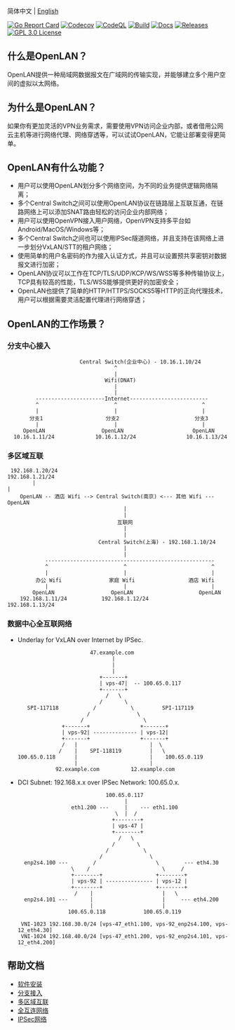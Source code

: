 
简体中文 | [English](./README.en.md)

[![Go Report Card](https://goreportcard.com/badge/github.com/luscis/openlan)](https://goreportcard.com/report/luscis/openlan)
[![Codecov](https://codecov.io/gh/luscis/openlan/branch/master/graph/badge.svg)](https://codecov.io/gh/luscis/openlan)
[![CodeQL](https://github.com/luscis/openlan/actions/workflows/codeql.yml/badge.svg)](https://github.com/luscis/openlan/actions/workflows/codeql.yml)
[![Build](https://github.com/luscis/openlan/actions/workflows/ubuntu.yml/badge.svg)](https://github.com/luscis/openlan/actions/workflows/ubuntu.yml)
[![Docs](https://img.shields.io/badge/docs-latest-green.svg)](https://github.com/luscis/openlan/tree/master/docs)
[![Releases](https://img.shields.io/github/release/luscis/openlan/all.svg?style=flat-square)](https://github.com/luscis/openlan/releases)
[![GPL 3.0 License](https://img.shields.io/badge/License-GPL%203.0-blue.svg)](LICENSE)

## 什么是OpenLAN？

OpenLAN提供一种局域网数据报文在广域网的传输实现，并能够建立多个用户空间的虚拟以太网络。

## 为什么是OpenLAN？

如果你有更加灵活的VPN业务需求，需要使用VPN访问企业内部，或者借用公网云主机等进行网络代理、网络穿透等，可以试试OpenLAN，它能让部署变得更简单。

## OpenLAN有什么功能？

* 用户可以使用OpenLAN划分多个网络空间，为不同的业务提供逻辑网络隔离；
* 多个Central Switch之间可以使用OpenLAN协议在链路层上互联互通，在链路网络上可以添加SNAT路由轻松的访问企业内部网络；
* 用户可以使用OpenVPN接入用户网络，OpenVPN支持多平台如Android/MacOS/Windows等；
* 多个Central Switch之间也可以使用IPSec隧道网络，并且支持在该网络上进一步划分VxLAN/STT的租户网络；
* 使用简单的用户名密码的作为接入认证方式，并且可以设置预共享密钥对数据报文进行加密；
* OpenLAN协议可以工作在TCP/TLS/UDP/KCP/WS/WSS等多种传输协议上，TCP具有较高的性能，TLS/WSS能够提供更好的加密安全；
* OpenLAN也提供了简单的HTTP/HTTPS/SOCKS5等HTTP的正向代理技术，用户可以根据需要灵活配置代理进行网络穿透；


## OpenLAN的工作场景？
### 分支中心接入

                           Central Switch(企业中心) - 10.16.1.10/24
                                      ^
                                      |
                                   Wifi(DNAT)
                                      |
                                      |
             ----------------------Internet-------------------------
             ^                        ^                           ^
             |                        |                           |
           分支1                    分支2                        分支3     
             |                        |                           |
         OpenLAN                  OpenLAN                      OpenLAN
      10.16.1.11/24             10.16.1.12/24                10.16.1.13/24
       

### 多区域互联

     192.168.1.20/24                                                  192.168.1.21/24
            |                                                                |
        OpenLAN -- 酒店 Wifi --> Central Switch(南京) <--- 其他 Wifi --- OpenLAN
                                         |
                                         |
                                       互联网
                                         |
                                         |
                                 Central Switch(上海) - 192.168.1.10/24
                                         |
                                         |
                ------------------------------------------------------
                ^                        ^                           ^
                |                        |                           |
             办公 Wifi               家庭 Wifi                 酒店 Wifi     
                |                        |                           |
            OpenLAN                  OpenLAN                     OpenLAN
        192.168.1.11/24           192.168.1.12/24             192.168.1.13/24

### 数据中心全互联网络

* Underlay for VxLAN over Internet by IPSec.

                             47.example.com
                                    |
                                    |
                                    |
                                +-------+
                                | vps-47|  -- 100.65.0.117
                                +-------+
                                  /   \
                                /       \
         SPI-117118           /           \         SPI-117119
                            /               \
                          /                   \
                    +-------+                +-------+
                    | vps-92| -------------- | vps-12|
                    +-------+                +-------+
                    /   |                       |  \ 
                   /    |    SPI-118119         |   \
      100.65.0.118      |                       |    100.65.0.119
                        |                       |
                  92.example.com          12.example.com
                                        
                                        

* DCI Subnet: 192.168.x.x over IPSec Network: 100.65.0.x.

                                  100.65.0.117
                                        |
                       eth1.200 ---     |    --- eth1.100
                                     \  |  /
                                    +--------+
                                    | vps-47 |
                                    +--------+
                                      /   \
                                    /       \                   
                                  /           \                 
                                /               \
        enp2s4.100 ---        /                   \        --- eth4.30
                       \    /                       \     /
                       +--------+                 +--------+
                       | vps-92 | --------------- | vps-12 |
                       +--------+                 +--------+
                        /    |                      |   \
        enp2s4.101 ---       |                      |     --- eth4.200
                             |                      |
                      100.65.0.118            100.65.0.119
       
       VNI-1023 192.168.30.0/24 [vps-47_eth1.100, vps-92_enp2s4.100, vps-12_eth4.30]
       VNI-1024 192.168.40.0/24 [vps-47_eth1.200, vps-92_enp2s4.101, vps-12_eth4.200]


## 帮助文档
- [软件安装](docs/install.md)
- [分支接入](docs/central.md)
- [多区域互联](docs/multiarea.md)
- [全互连网络](docs/fabric.md)
- [IPSec网络](docs/ipsec.md)
